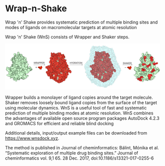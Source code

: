 # Wrap-n-Shake 


Wrap 'n' Shake provides systematic prediction of multiple binding sites and modes of ligands on macromolecular targets at atomic resolution

Wrap 'n' Shake (WnS) consists of Wrapper and Shaker steps. 

![Alt text](https://github.com/drmonikabalint/Wrap-n-Shake/blob/master/banner_22.png "Wrap'n'Shake")

Wrapper builds a monolayer of ligand copies around the target molecule. Shaker removes loosely bound ligand copies from the surface of the target using molecular dynamics. WnS is a useful tool of fast and systematic prediction of multiple binding modes at atomic resolution. WnS combines the advantages of available open source program packages AutoDock 4.2.3 and GROMACS for efficient and reliable blind docking

Additional details, input/output example files can be downloaded from https://www.wnsdock.xyz.

The method is published in Journal of cheminformatics:
Bálint, Mónika et al. “Systematic exploration of multiple drug binding sites.” Journal of cheminformatics vol. 9,1 65. 28 Dec. 2017, doi:10.1186/s13321-017-0255-6
